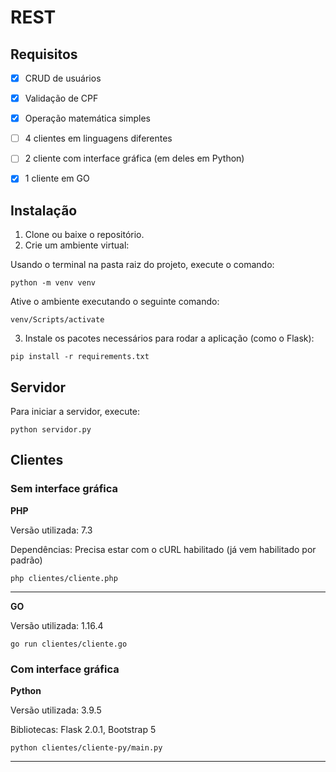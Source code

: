# REST

## Requisitos

- [x] CRUD de usuários
- [x] Validação de CPF
- [x] Operação matemática simples
- [ ] 4 clientes em linguagens diferentes
- [ ] 2 cliente com interface gráfica (em deles em Python)
- [x] 1 cliente em GO


## Instalação

1. Clone ou baixe o repositório.
2. Crie um ambiente virtual:

Usando o terminal na pasta raiz do projeto, execute o comando:

```
python -m venv venv
```

Ative o ambiente executando o seguinte comando:

```
venv/Scripts/activate
```

3. Instale os pacotes necessários para rodar a aplicação (como o Flask):

```
pip install -r requirements.txt
```

## Servidor

Para iniciar a servidor, execute:

```
python servidor.py
```

## Clientes

### Sem interface gráfica

**PHP**

Versão utilizada: 7.3

Dependências: Precisa estar com o cURL habilitado (já vem habilitado por padrão)

```
php clientes/cliente.php
```

---

**GO**

Versão utilizada: 1.16.4

```
go run clientes/cliente.go
```


### Com interface gráfica

**Python**

Versão utilizada: 3.9.5

Bibliotecas: Flask 2.0.1, Bootstrap 5

```
python clientes/cliente-py/main.py
```

---